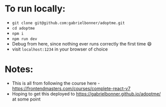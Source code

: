 # To run locally:

- `git clone git@github.com:gabrielbonner/adoptme.git`
- `cd adoptme`
- `npm i`
- `npm run dev`
- Debug from here, since nothing ever runs correctly the first time 😄
- visit `localhost:1234` in your browser of choice

# Notes:

- This is all from following the course here - https://frontendmasters.com/courses/complete-react-v7
- Hoping to get this deployed to https://gabrielbonner.github.io/adoptme/ at some point

